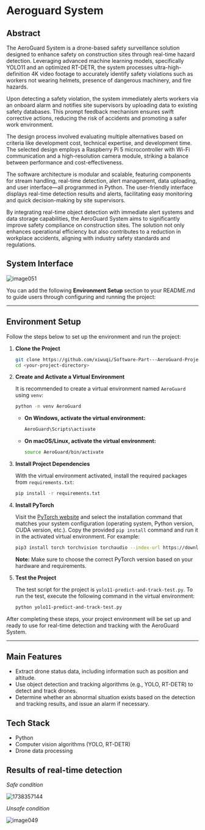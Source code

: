 # Aeroguard System

## **Abstract** 

The AeroGuard System is a drone-based safety surveillance solution designed to enhance safety on construction sites through real-time hazard detection. Leveraging advanced machine learning models, specifically YOLO11 and an optimized RT-DETR, the system processes ultra-high-definition 4K video footage to accurately identify safety violations such as workers not wearing helmets, presence of dangerous machinery, and fire hazards. 

Upon detecting a safety violation, the system immediately alerts workers via an onboard alarm and notifies site supervisors by uploading data to existing safety databases. This prompt feedback mechanism ensures swift corrective actions, reducing the risk of accidents and promoting a safer work environment. 

The design process involved evaluating multiple alternatives based on criteria like development cost, technical expertise, and development time. The selected design employs a Raspberry Pi 5 microcontroller with Wi-Fi communication and a high-resolution camera module, striking a balance between performance and cost-effectiveness. 

The software architecture is modular and scalable, featuring components for stream handling, real-time detection, alert management, data uploading, and user interface—all programmed in Python. The user-friendly interface displays real-time detection results and alerts, facilitating easy monitoring and quick decision-making by site supervisors. 

By integrating real-time object detection with immediate alert systems and data storage capabilities, the AeroGuard System aims to significantly improve safety compliance on construction sites. The solution not only enhances operational efficiency but also contributes to a reduction in workplace accidents, aligning with industry safety standards and regulations. 

## **System Interface**

![image051](https://cdn.jsdelivr.net/gh/xiwuqi/image-hosting@master/picgo/202505070059815.png)

You can add the following **Environment Setup** section to your README.md to guide users through configuring and running the project:

------

## Environment Setup

Follow the steps below to set up the environment and run the project:

1. **Clone the Project**

	```bash
	git clone https://github.com/xiwuqi/Software-Part---AeroGuard-Project.git
	cd <your-project-directory>
	```

2. **Create and Activate a Virtual Environment**

	It is recommended to create a virtual environment named `AeroGuard` using `venv`:

	```bash
	python -m venv AeroGuard
	```

	- **On Windows, activate the virtual environment:**

		```bash
		AeroGuard\Scripts\activate
		```

	- **On macOS/Linux, activate the virtual environment:**

		```bash
		source AeroGuard/bin/activate
		```

3. **Install Project Dependencies**

	With the virtual environment activated, install the required packages from `requirements.txt`:

	```bash
	pip install -r requirements.txt
	```

4. **Install PyTorch**

	Visit the [PyTorch website](https://pytorch.org/) and select the installation command that matches your system configuration (operating system, Python version, CUDA version, etc.). Copy the provided `pip install` command and run it in the activated virtual environment. For example:

	```bash
	pip3 install torch torchvision torchaudio --index-url https://download.pytorch.org/whl/cu126
	```

	**Note:** Make sure to choose the correct PyTorch version based on your hardware and requirements.

5. **Test the Project**

	The test script for the project is `yolo11-predict-and-track-test.py`. To run the test, execute the following command in the virtual environment:

	```bash
	python yolo11-predict-and-track-test.py
	```

After completing these steps, your project environment will be set up and ready to use for real-time detection and tracking with the AeroGuard System.

------

## **Main Features**

- Extract drone status data, including information such as position and altitude.
- Use object detection and tracking algorithms (e.g., YOLO, RT-DETR) to detect and track drones.
- Determine whether an abnormal situation exists based on the detection and tracking results, and issue an alarm if necessary.

## **Tech Stack**

- Python
- Computer vision algorithms (YOLO, RT-DETR)
- Drone data processing

## **Results of real-time detection**

*Safe condition*

![1738357144](https://cdn.jsdelivr.net/gh/xiwuqi/image-hosting@master/uPic/1738357144.jpg)

*Unsafe condition*

![image049](https://cdn.jsdelivr.net/gh/xiwuqi/image-hosting@master/picgo/202505070059809.png)

